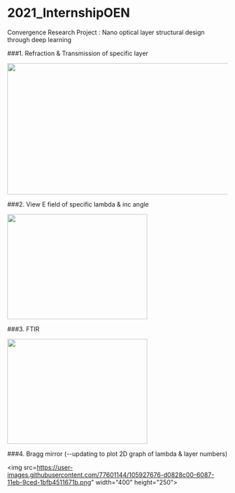 # 2021_InternshipOEN
Convergence Research Project : Nano optical layer structural design through deep learning

###1. Refraction & Transmission of specific layer

<img src="https://user-images.githubusercontent.com/77601144/105927563-9618ef00-6087-11eb-8b6d-f20569919e68.png" width="900" height="300">


###2. View E field of specific lambda & inc angle

<img src="https://user-images.githubusercontent.com/77601144/105927626-b8127180-6087-11eb-86d4-ba1312c26e50.gif" width="320" height="240">

###3. FTIR

<img src="https://user-images.githubusercontent.com/77601144/105927651-c3fe3380-6087-11eb-8184-b2d7f298ba77.gif" width="320" height="240">

###4. Bragg mirror (--updating to plot 2D graph of lambda & layer numbers)

<img src=https://user-images.githubusercontent.com/77601144/105927676-d0828c00-6087-11eb-9ced-1bfb4511671b.png" width="400" height="250">
